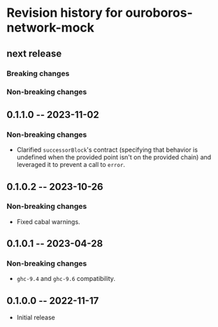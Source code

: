 # Revision history for ouroboros-network-mock

## next release

### Breaking changes

### Non-breaking changes

## 0.1.1.0 -- 2023-11-02

### Non-breaking changes

* Clarified `successorBlock`'s contract (specifying that behavior is undefined
  when the provided point isn't on the provided chain) and leveraged it to
  prevent a call to `error`.

## 0.1.0.2 -- 2023-10-26

### Non-breaking changes

* Fixed cabal warnings.

## 0.1.0.1 -- 2023-04-28

###  Non-breaking changes

* `ghc-9.4` and `ghc-9.6` compatibility.

## 0.1.0.0 -- 2022-11-17

* Initial release
